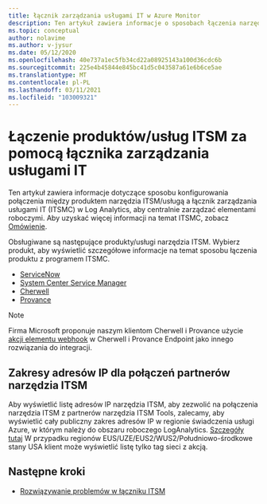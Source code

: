 ```yaml
---
title: łącznik zarządzania usługami IT w Azure Monitor
description: Ten artykuł zawiera informacje o sposobach łączenia narzędzia ITSM produktów/usług z usługą łącznik zarządzania usługami IT (ITSMC) w Azure Monitor, aby centralnie monitorować elementy robocze narzędzia ITSM i zarządzać nimi.
ms.topic: conceptual
author: nolavime
ms.author: v-jysur
ms.date: 05/12/2020
ms.openlocfilehash: 40e737a1ec5fb34cd22a08925143a100d36cdc6b
ms.sourcegitcommit: 225e4b45844e845bc41d5c043587a61e6b6ce5ae
ms.translationtype: MT
ms.contentlocale: pl-PL
ms.lasthandoff: 03/11/2021
ms.locfileid: "103009321"
---
```

# <a name="connect-itsm-productsservices-with-it-service-management-connector"></a>Łączenie produktów/usług ITSM za pomocą łącznika zarządzania usługami IT
Ten artykuł zawiera informacje dotyczące sposobu konfigurowania połączenia między produktem narzędzia ITSM/usługą a łącznik zarządzania usługami IT (ITSMC) w Log Analytics, aby centralnie zarządzać elementami roboczymi. Aby uzyskać więcej informacji na temat ITSMC, zobacz [Omówienie](./itsmc-overview.md).

Obsługiwane są następujące produkty/usługi narzędzia ITSM. Wybierz produkt, aby wyświetlić szczegółowe informacje na temat sposobu łączenia produktu z programem ITSMC.

- [ServiceNow](./itsmc-connections-servicenow.md)
- [System Center Service Manager](./itsmc-connections-scsm.md)
- [Cherwell](./itsmc-connections-cherwell.md)
- [Provance](./itsmc-connections-provance.md)

> [!NOTE]
> Firma Microsoft proponuje naszym klientom Cherwell i Provance użycie [akcji elementu webhook](./action-groups.md#webhook) w Cherwell i Provance Endpoint jako innego rozwiązania do integracji.

## <a name="ip-ranges-for-itsm-partners-connections"></a>Zakresy adresów IP dla połączeń partnerów narzędzia ITSM
Aby wyświetlić listę adresów IP narzędzia ITSM, aby zezwolić na połączenia narzędzia ITSM z partnerów narzędzia ITSM Tools, zalecamy, aby wyświetlić cały publiczny zakres adresów IP w regionie świadczenia usługi Azure, w którym należy do obszaru roboczego LogAnalytics. [Szczegóły tutaj](https://www.microsoft.com/en-us/download/details.aspx?id=56519) W przypadku regionów EUS/UZE/EUS2/WUS2/Południowo-środkowe stany USA klient może wyświetlić listę tylko tag sieci z akcją.

## <a name="next-steps"></a>Następne kroki

* [Rozwiązywanie problemów w łączniku ITSM](./itsmc-resync-servicenow.md)
